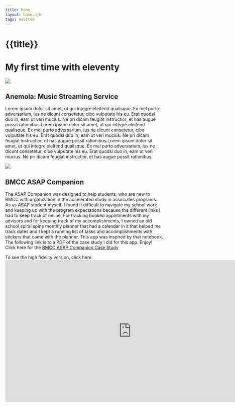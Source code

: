 ```yaml
---
title: Home
layout: base.njk
tags: navItem
---
```

# {{title}}

#  My first time with eleventy

<section class="container"> 
<div>
 <img src="images/anemoia2.png"> 
</div>
  
<div>
  <h1>Anemoia: Music Streaming Service</h1>
  <p>Lorem ipsum dolor sit amet, ut qui integre eleifend qualisque. Ex mel purto adversarium, ius ne dicunt consetetur, cibo vulputate his eu. Erat quodsi duo in, eam ut veri mucius. Ne pri dicam feugiat instructior, et has augue possit rationibus.Lorem ipsum dolor sit amet, ut qui integre eleifend qualisque. Ex mel purto adversarium, ius ne dicunt consetetur, cibo vulputate his eu. Erat quodsi duo in, eam ut veri mucius. Ne pri dicam feugiat instructior, et has augue possit rationibus.Lorem ipsum dolor sit amet, ut qui integre eleifend qualisque. Ex mel purto adversarium, ius ne dicunt consetetur, cibo vulputate his eu. Erat quodsi duo in, eam ut veri mucius. Ne pri dicam feugiat instructior, et has augue possit rationibus.</p>
</div>
</section>
  
<section class="container">
<div>
 <img src="images/app2.png">
</div>
<div>
  <h1>BMCC ASAP Companion</h1>
  <p> The ASAP Companion was designed to help students, who are new to BMCC with organization in the accelerated study in associates programs. As as ASAP student myself, I found it difficult to navigate my school work and keeping up with the program expectations because the different links I had to keep track of online. For tracking booked appintments with my advisors and for keeping track of my accomplishments, I owned an old school spiral spine monthly planner that had a calendar in it that helped me track dates and I kept a running list of tasks and accomplishments with stickers that came with the planner. This app was inspired by that notebook. The following link is to a PDF of the case study I did for this app. Enjoy! Click here for the 
<a href="images/companion.pdf">BMCC ASAP Companion Case Study</a></p>
</div>
<div> 
To see the high fidelity version, click here:
<iframe style="border: 1px solid rgba(0, 0, 0, 0.1);" width="800" height="450" src="https://www.figma.com/embed?embed_host=share&url=https%3A%2F%2Fwww.figma.com%2Fproto%2FZ3xd6fXuZ3WpEzxL0XLE6R%2FFinal-Prototype%3Fnode-id%3D90%253A349%26scaling%3Dscale-down%26page-id%3D87%253A2%26starting-point-node-id%3D90%253A349%26show-proto-sidebar%3D1" allowfullscreen></iframe>
</div>  
</body>
</section>